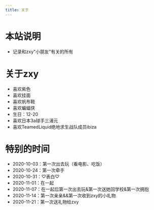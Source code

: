 ```yaml
---
title: 关于
---
```


# 本站说明
- 记录和zxy"小朋友"有关的所有

# 关于zxy
- 喜欢紫色
- 喜欢挂面
- 喜欢帆布鞋
- 喜欢蝙蝠侠
- 生日：12-20
- 喜欢日本3a球手三浦元
- 喜欢TeamedLiquid绝地求生战队成员ibiza

# 特别的时间
- 2020-10-03：第一次出去玩（看电影、吃饭）
- 2020-10-24：第一次牵手
- 2020-10-31：♡表白♡
- 2020-11-01：在一起
- 2020-11-07：在一起后第一次出去玩&第一次送她回学校&第一次拥抱
- 2020-11-14：第一次亲亲&&第一次收到zxy的小礼物
- 2020-11-21：第一次送礼物给zxy